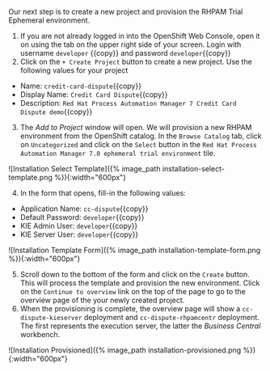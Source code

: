 Our next step is to create a new project and provision the RHPAM Trial Ephemeral environment.

1. If you are not already logged in into the OpenShift Web Console, open it on using the tab on the upper right side of your screen. Login with username `developer` {{copy}} and password `developer`{{copy}}
2. Click on the `+ Create Project` button to create a new project. Use the following values for your project
  - Name: `credit-card-dispute`{{copy}}
  - Display Name: `Credit Card Dispute`{{copy}}
  - Description: `Red Hat Process Automation Manager 7 Credit Card Dispute demo`{{copy}}
3. The _Add to Project_ window will open. We will provision a new RHPAM environment from the OpenShift catalog. In the `Browse Catalog` tab, click on `Uncategorized` and click on the `Select` button in the `Red Hat Process Automation Manager 7.0 ephemeral trial environment` tile.

![Installation Select Template]({% image_path installation-select-template.png %}){:width="600px"}

4. In the form that opens, fill-in the following values:
  - Application Name: `cc-dispute`{{copy}}
  - Default Password: `developer`{{copy}}
  - KIE Admin User: `developer`{{copy}}
  - KIE Server User: `developer`{{copy}}

![Installation Template Form]({% image_path installation-template-form.png %}){:width="600px"}

5. Scroll down to the bottom of the form and click on the `Create` button. This will process the template and provision the new environment. Click on the `Continue to overview` link on the top of the page to go to the overview page of the your newly created project.
6. When the provisioning is complete, the overview page will show a `cc-dispute-kieserver` deployment and `cc-dispute-rhpamcentr` deployment. The first represents the execution server, the latter the _Business Central_ workbench.

![Installation Provisioned]({% image_path installation-provisioned.png %}){:width="600px"}
